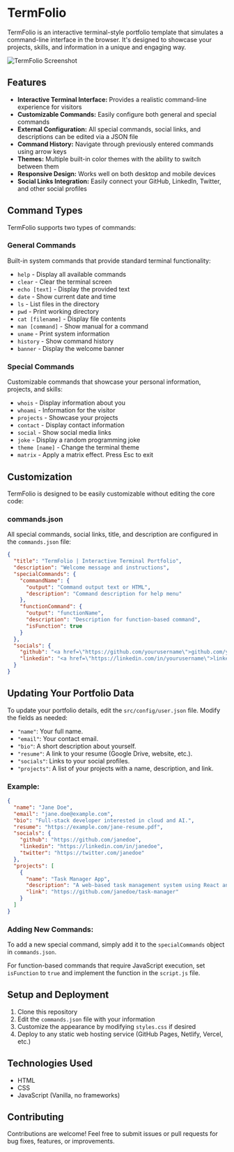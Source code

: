 # TermFolio

TermFolio is an interactive terminal-style portfolio template that simulates a command-line interface in the browser. It's designed to showcase your projects, skills, and information in a unique and engaging way.

![TermFolio Screenshot](terminal.png)

## Features

- **Interactive Terminal Interface:** Provides a realistic command-line experience for visitors
- **Customizable Commands:** Easily configure both general and special commands
- **External Configuration:** All special commands, social links, and descriptions can be edited via a JSON file
- **Command History:** Navigate through previously entered commands using arrow keys
- **Themes:** Multiple built-in color themes with the ability to switch between them
- **Responsive Design:** Works well on both desktop and mobile devices
- **Social Links Integration:** Easily connect your GitHub, LinkedIn, Twitter, and other social profiles

## Command Types

TermFolio supports two types of commands:

### General Commands

Built-in system commands that provide standard terminal functionality:

- `help` - Display all available commands
- `clear` - Clear the terminal screen
- `echo [text]` - Display the provided text
- `date` - Show current date and time
- `ls` - List files in the directory
- `pwd` - Print working directory
- `cat [filename]` - Display file contents
- `man [command]` - Show manual for a command
- `uname` - Print system information
- `history` - Show command history
- `banner` - Display the welcome banner

### Special Commands

Customizable commands that showcase your personal information, projects, and skills:

- `whois` - Display information about you
- `whoami` - Information for the visitor
- `projects` - Showcase your projects
- `contact` - Display contact information
- `social` - Show social media links
- `joke` - Display a random programming joke
- `theme [name]` - Change the terminal theme
- `matrix` - Apply a matrix effect. Press Esc to exit

## Customization

TermFolio is designed to be easily customizable without editing the core code:

### commands.json

All special commands, social links, title, and description are configured in the `commands.json` file:

```json
{
  "title": "TermFolio | Interactive Terminal Portfolio",
  "description": "Welcome message and instructions",
  "specialCommands": {
    "commandName": {
      "output": "Command output text or HTML",
      "description": "Command description for help menu"
    },
    "functionCommand": {
      "output": "functionName",
      "description": "Description for function-based command",
      "isFunction": true
    }
  },
  "socials": {
    "github": "<a href=\"https://github.com/yourusername\">github.com/yourusername</a>",
    "linkedin": "<a href=\"https://linkedin.com/in/yourusername\">linkedin.com/in/yourusername</a>"
  }
}
```

## Updating Your Portfolio Data

To update your portfolio details, edit the `src/config/user.json` file. Modify the fields as needed:

- `"name"`: Your full name.
- `"email"`: Your contact email.
- `"bio"`: A short description about yourself.
- `"resume"`: A link to your resume (Google Drive, website, etc.).
- `"socials"`: Links to your social profiles.
- `"projects"`: A list of your projects with a name, description, and link.

### Example:

```json
{
  "name": "Jane Doe",
  "email": "jane.doe@example.com",
  "bio": "Full-stack developer interested in cloud and AI.",
  "resume": "https://example.com/jane-resume.pdf",
  "socials": {
    "github": "https://github.com/janedoe",
    "linkedin": "https://linkedin.com/in/janedoe",
    "twitter": "https://twitter.com/janedoe"
  },
  "projects": [
    {
      "name": "Task Manager App",
      "description": "A web-based task management system using React and Firebase.",
      "link": "https://github.com/janedoe/task-manager"
    }
  ]
}
```

### Adding New Commands:

To add a new special command, simply add it to the `specialCommands` object in `commands.json`.

For function-based commands that require JavaScript execution, set `isFunction` to `true` and implement the function in the `script.js` file.

## Setup and Deployment

1. Clone this repository
2. Edit the `commands.json` file with your information
3. Customize the appearance by modifying `styles.css` if desired
4. Deploy to any static web hosting service (GitHub Pages, Netlify, Vercel, etc.)

## Technologies Used

- HTML
- CSS
- JavaScript (Vanilla, no frameworks)

## Contributing

Contributions are welcome! Feel free to submit issues or pull requests for bug fixes, features, or improvements.

